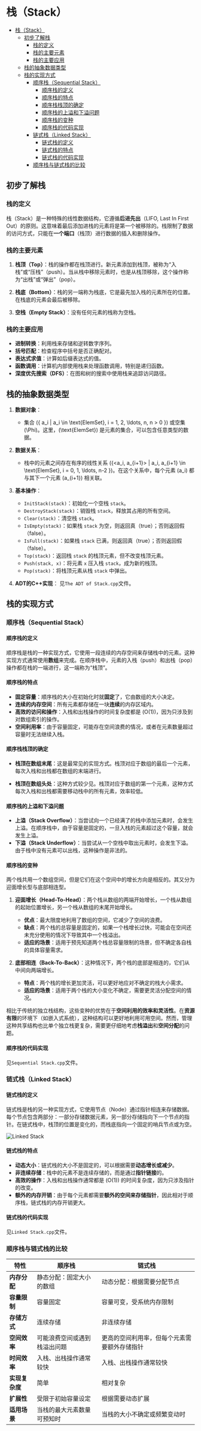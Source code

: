 # 栈（Stack）

<!-- toc -->
- [栈（Stack）](#栈stack)
  - [初步了解栈](#初步了解栈)
    - [栈的定义](#栈的定义)
    - [栈的主要元素](#栈的主要元素)
    - [栈的主要应用](#栈的主要应用)
  - [栈的抽象数据类型](#栈的抽象数据类型)
  - [栈的实现方式](#栈的实现方式)
    - [顺序栈（Sequential Stack）](#顺序栈sequential-stack)
      - [顺序栈的定义](#顺序栈的定义)
      - [顺序栈的特点](#顺序栈的特点)
      - [顺序栈栈顶的确定](#顺序栈栈顶的确定)
      - [顺序栈的上溢和下溢问题](#顺序栈的上溢和下溢问题)
      - [顺序栈的变种](#顺序栈的变种)
      - [顺序栈的代码实现](#顺序栈的代码实现)
    - [链式栈（Linked Stack）](#链式栈linked-stack)
      - [链式栈的定义](#链式栈的定义)
      - [链式栈的特点](#链式栈的特点)
      - [链式栈的代码实现](#链式栈的代码实现)
    - [顺序栈与链式栈的比较](#顺序栈与链式栈的比较)

## 初步了解栈

### 栈的定义

栈（Stack）是一种特殊的线性数据结构，它遵循**后进先出**（LIFO, Last In First Out）的原则。这意味着最后添加进栈的元素将是第一个被移除的。栈限制了数据的访问方式，只能在**一个端口**（栈顶）进行数据的插入和删除操作。

### 栈的主要元素

1. **栈顶（Top）**：栈的操作都在栈顶进行。新元素添加到栈顶，被称为“入栈”或“压栈”（push）。当从栈中移除元素时，也是从栈顶移除，这个操作称为“出栈”或“弹出”（pop）。

2. **栈底（Bottom）**：栈的另一端称为栈底，它是最先加入栈的元素所在的位置。在栈底的元素会最后被移除。

3. **空栈（Empty Stack）**：没有任何元素的栈称为空栈。

### 栈的主要应用

- **进制转换**：利用栈来存储和逆转数字序列。
- **括号匹配**：检查程序中括号是否正确配对。
- **表达式求值**：计算如后缀表达式的值。
- **函数调用**：计算机内部使用栈来处理函数调用，特别是递归函数。
- **深度优先搜索（DFS）**：在图和树的搜索中使用栈来追踪访问路径。

## 栈的抽象数据类型

1. **数据对象**：
   - 集合 \(\{ a_i | a_i \in \text{ElemSet}, i = 1, 2, \ldots, n, n > 0 \}\) 或空集 \(\Phi\)。这里，\(\text{ElemSet}\) 是元素的集合，可以包含任意类型的数据。

2. **数据关系**：
   - 栈中的元素之间存在有序的线性关系 \(\{<a_i, a_{i+1}> | a_i, a_{i+1} \in \text{ElemSet}, i = 0, 1, \ldots, n-2 \}\)。在这个关系中，每个元素 \(a_i\) 都与其下一个元素 \(a_{i+1}\) 相关联。

3. **基本操作**：
   - `InitStack(stack)`：初始化一个空栈 `stack`。
   - `DestroyStack(stack)`：销毁栈 `stack`，释放其占用的所有空间。
   - `Clear(stack)`：清空栈 `stack`。
   - `IsEmpty(stack)`：如果栈 `stack` 为空，则返回真（true）；否则返回假（false）。
   - `IsFull(stack)`：如果栈 `stack` 已满，则返回真（true）；否则返回假（false）。
   - `Top(stack)`：返回栈 `stack` 的栈顶元素，但不改变栈顶元素。
   - `Push(stack, x)`：将元素 `x` 压入栈 `stack`，成为新的栈顶。
   - `Pop(stack)`：将栈顶元素从栈 `stack` 中弹出。

4. **ADT的C++实现**：
见`The ADT of Stack.cpp`文件。

## 栈的实现方式

### 顺序栈（Sequential Stack）

#### 顺序栈的定义

顺序栈是栈的一种实现方式，它使用一段连续的内存空间来存储栈中的元素。这种实现方式通常使用**数组**来完成。在顺序栈中，元素的入栈（push）和出栈（pop）操作都在栈的一端进行，这一端称为“栈顶”。

#### 顺序栈的特点

- **固定容量**：顺序栈的大小在初始化时就**固定**了，它由数组的大小决定。
- **连续的内存空间**：所有元素都存储在一块**连续**的内存区域内。
- **高效的访问和操作**：入栈和出栈操作的时间复杂度都是 \(O(1)\)，因为只涉及到对数组索引的操作。
- **空间利用率**：由于容量固定，可能存在空间浪费的情况，或者在元素数量超过容量时无法继续入栈。

#### 顺序栈栈顶的确定

- **栈顶在数组末尾**：这是最常见的实现方式。栈顶对应于数组的最后一个元素，每次入栈和出栈都在数组的末端进行。
  
- **栈顶在数组头处**：这种方式较少见。栈顶对应于数组的第一个元素，这种方式每次入栈和出栈都需要移动栈中的所有元素，效率较低。

#### 顺序栈的上溢和下溢问题

- **上溢（Stack Overflow）**：当尝试向一个已经满了的栈中添加元素时，会发生上溢。在顺序栈中，由于容量是固定的，一旦入栈的元素超过这个容量，就会发生上溢。
- **下溢（Stack Underflow）**：当尝试从一个空栈中取出元素时，会发生下溢。由于栈中没有元素可以出栈，这种操作是非法的。

#### 顺序栈的变种

两个栈共用一个数组空间，但是它们在这个空间中的增长方向是相反的。其又分为迎面增长型与底部相连型。

1. **迎面增长（Head-To-Head）**：两个栈从数组的两端开始增长，一个栈从数组的起始位置增长，另一个栈从数组的末尾开始增长。
   - **优点**：最大限度地利用了数组的空间，它减少了空间的浪费。
   - **缺点**：两个栈的总容量是固定的，如果一个栈增长过快，可能会在空间还未充分使用的情况下导致其中一个栈溢出。
   - **适应的场景**：适用于预先知道两个栈总容量限制的场景，但不确定各自栈的具体容量需求。

2. **底部相连（Back-To-Back）**：这种情况下，两个栈的底部是相连的，它们从中间向两端增长。
   - **特点**：两个栈的增长更加灵活，可以更好地应对不确定的栈大小需求。
   - **适应的场景**：适用于两个栈的大小变化不确定，需要更灵活分配空间的情况。

相比于传统的独立栈结构，这些变种的优势在于**空间利用的效率和灵活性**。在**资源有限**的环境下（如嵌入式系统），这种结构可以更好地利用可用空间。然而，管理这种共享结构也比单个独立栈更复杂，需要更仔细地考虑**栈溢出**和**空间分配**的问题。

#### 顺序栈的代码实现

见`Sequential Stack.cpp`文件。

### 链式栈（Linked Stack）

#### 链式栈的定义

链式栈是栈的另一种实现方式，它使用节点（Node）通过指针相连来存储数据。每个节点包含两部分：一部分存储数据元素，另一部分存储指向下一个节点的指针。在链式栈中，栈顶的位置是变化的，而栈底指向一个固定的哨兵节点或为空。

![Linked Stack](../images/Linked%20Stack.jpg)

#### 链式栈的特点

- **动态大小**：链式栈的大小不是固定的，可以根据需要**动态增长或减少**。
- **非连续存储**：栈中的元素不是连续存储的，而是通过**指针链接**的。
- **高效的操作**：入栈和出栈操作通常都是 \(O(1)\) 的时间复杂度，因为只涉及指针的改变。
- **额外的内存开销**：由于每个元素都需要**额外的空间来存储指针**，因此相对于顺序栈，链式栈的内存开销更大。

#### 链式栈的代码实现

见`Linked Stack.cpp`文件。

### 顺序栈与链式栈的比较

| 特性           | 顺序栈                        | 链式栈                        |
| -------------- | ---------------------------- | ---------------------------- |
| **内存分配**   | 静态分配：固定大小的数组      | 动态分配：根据需要分配节点    |
| **容量限制**   | 容量固定                      | 容量可变，受系统内存限制      |
| **存储方式**   | 连续存储                      | 非连续存储                    |
| **空间效率**   | 可能浪费空间或遇到栈溢出问题  | 更高的空间利用率，但每个元素需要额外存储指针 |
| **时间效率**   | 入栈、出栈操作通常较快        | 入栈、出栈操作通常较快        |
| **实现复杂度** | 简单                          | 相对复杂                      |
| **扩展性**     | 受限于初始容量设定            | 根据需要动态扩展              |
| **适用场景**   | 当栈的最大元素数量可预知时    | 当栈的大小不确定或频繁变动时  |
